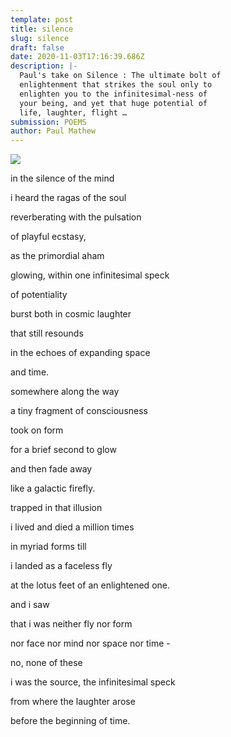 ```yaml
---
template: post
title: silence
slug: silence
draft: false
date: 2020-11-03T17:16:39.686Z
description: |-
  Paul's take on Silence : The ultimate bolt of
  enlightenment that strikes the soul only to
  enlighten you to the infinitesimal-ness of
  your being, and yet that huge potential of
  life, laughter, flight …
submission: POEMS
author: Paul Mathew
---
```

![](/media/christopher-burns-dzejyfcazia-unsplash.jpeg)

in the silence of the mind

i heard the ragas of the soul

reverberating with the pulsation

of playful ecstasy,

as the primordial aham

glowing, within one infinitesimal speck

of potentiality

burst both in cosmic laughter

that still resounds

in the echoes of expanding space

and time.

somewhere along the way

a tiny fragment of consciousness

took on form

for a brief second to glow

and then fade away

like a galactic firefly.

trapped in that illusion

i lived and died a million times

in myriad forms till

i landed as a faceless fly

at the lotus feet of an enlightened one.

and i saw

that i was neither fly nor form

nor face nor mind nor space nor time -

no, none of these

i was the source, the infinitesimal speck

from where the laughter arose

before the beginning of time.